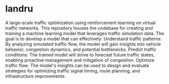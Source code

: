 # landru
A large-scale traffic optimization using reinforcement learning on virtual traffic networks.
This repository houses the codebase for creating and training a machine learning model that leverages traffic simulation data. The goal is to develop a model that can effectively:
  Understand traffic patterns: By analyzing simulated traffic flow, the model will gain insights into vehicle behavior, congestion dynamics,   and potential bottlenecks.
  Predict traffic conditions: The trained model will strive to forecast future traffic states, enabling proactive management and mitigation    of congestion.
  Optimize traffic flow: The model's insights can be used to design and evaluate strategies for optimizing traffic signal timing, route        planning, and infrastructure improvements.
  
